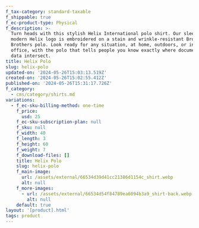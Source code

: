 ```yaml
---
f_tax-category: standard-taxable
f_shippable: true
f_ec-product-type: Physical
f_description: >-
  Turn heads with this stylish Helix International polo shirt. Our sleek and
  modern Helix logo is embroidered on a stain and wrinkle-resistant Brooks
  Brothers polo. Look ready for any situation, at home, outdoors, or in the
  office, with the polo that tells people you know exactly where documents and
  data intersect.
title: Helix Polo
slug: helix-polo
updated-on: '2024-05-26T15:03:13.519Z'
created-on: '2024-05-26T15:02:55.412Z'
published-on: '2024-05-26T15:31:17.726Z'
f_category:
  - cms/category/shirts.md
variations:
  - f_ec-sku-billing-method: one-time
    f_price:
      usd: 25
    f_ec-sku-subscription-plan: null
    f_sku: null
    f_width: 40
    f_length: 3
    f_height: 60
    f_weight: 7
    f_download-files: []
    title: Helix Polo
    slug: helix-polo
    f_main-image:
      url: /assets/external/66534d39d41cc21386d1154c_shirt.webp
      alt: null
    f_more-images:
      - url: /assets/external/66534d54f84789ea6094b3a9_shirt-back.webp
        alt: null
    default: true
layout: '[product].html'
tags: product
---
```



